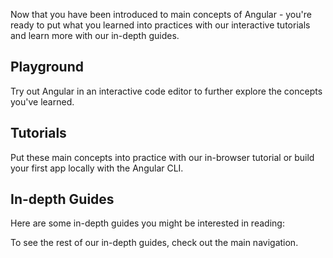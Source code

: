 <docs-decorative-header title="Next Steps" imgSrc="adev/src/assets/images/roadmap.svg"> <!-- markdownlint-disable-line -->
</docs-decorative-header>

Now that you have been introduced to main concepts of Angular - you're ready to put what you learned into practices with our interactive tutorials and learn more with our in-depth guides.

## Playground

Try out Angular in an interactive code editor to further explore the concepts you've learned.

<docs-pill-row>
  <docs-pill title="Play with Angular!" href="playground" />
</docs-pill-row>

## Tutorials

Put these main concepts into practice with our in-browser tutorial or build your first app locally with the Angular CLI.

<docs-pill-row>
  <docs-pill title="Learn Angular's fundamentals" href="tutorials/learn-angular" />
  <docs-pill title="Build your first Angular app" href="tutorials/first-app" />
</docs-pill-row>

## In-depth Guides

Here are some in-depth guides you might be interested in reading:

<docs-pill-row>
  <docs-pill title="Components In-depth Guide" href="guide/components/importing" />
  <docs-pill title="Template In-depth Guide" href="guide/templates" />
  <docs-pill title="Forms In-depth Guide" href="/guide/forms" />
</docs-pill-row>

To see the rest of our in-depth guides, check out the main navigation.
